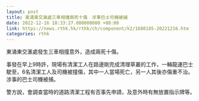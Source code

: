 ```yaml
---
layout: post
title: 東涌東交滙處三車相撞兩死十傷　涉事巴士司機被捕
date: 2022-12-16 18:33:27.000000000 +08:00
link: https://news.rthk.hk/rthk/ch/component/k2/1680185-20221216.htm
categories: rthk
---
```


東涌東交滙處發生三車相撞意外，造成兩死十傷。

事發在早上9時許，現場有清潔工人在路邊剛完成清理草叢的工作，一輛龍運巴士駛至，6名清潔工人及司機被撞傷，其中一人當場死亡，另一人其後亦傷重不治。涉事的巴士司機被捕。

警方說，會調查當時的道路清潔工程有否事先申請，及意外時有無放置指示牌等。
